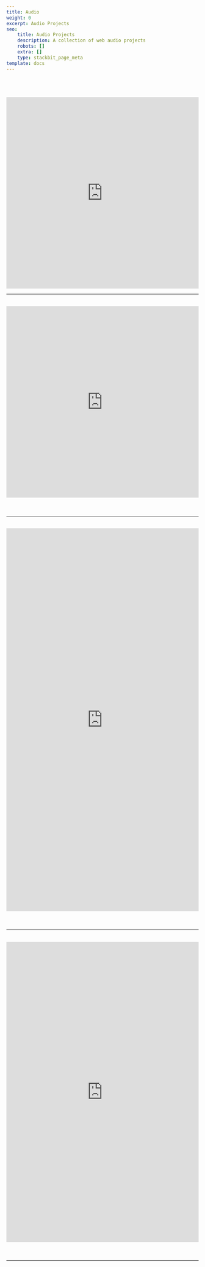 ```yaml
---
title: Audio
weight: 0
excerpt: Audio Projects
seo:
    title: Audio Projects
    description: A collection of web audio projects
    robots: []
    extra: []
    type: stackbit_page_meta
template: docs
---
```


<br>
<br>
<br>

<iframe width="100%" height="500" frameborder="0"
src="https://observablehq.com/embed/@bgoonz/mode-lighting/2?cell=*"></iframe>
<hr>
<br>
<iframe width="100%" height="500" frameborder="0"
src="https://observablehq.com/embed/@bgoonz/mode-lighting/2?cell=*"></iframe>
<br>
<br>

<br>
<hr>
<br>
    <iframe
      width="100%"
      height="1000"
      frameborder="0"
      src="https://observablehq.com/embed/@bgoonz/determining-the-key-of-bwv1001-1st-movement-adagio?cell=*"
    ></iframe>
<br>
<br>
<br>
<hr>
<br>
    <iframe
      width="100%"
      height="784"
      frameborder="0"
      src="https://observablehq.com/embed/@bgoonz/can-sound-add-value-to-data-visualizations?cells=viewof+chart"
    ></iframe>
<br>
<br>

<br>
<hr>
<br>
